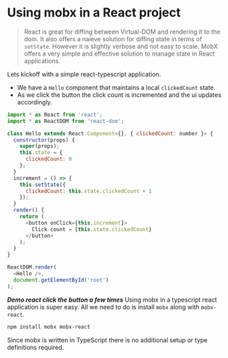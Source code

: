 # Using mobx in a React project

> React is great for diffing between Virtual-DOM and rendering it to the dom. It also offers a naieve solution for diffing state in terms of `setState`. However it is slightly verbose and not easy to scale. MobX offers a very simple and effective solution to manage state in React applications.

Lets kickoff with a simple react-typescript application. 
* We have a `Hello` component that maintains a local `clickedCount` state. 
* As we click the button the click count is incremented and the ui updates accordingly. 

```js
import * as React from 'react';
import * as ReactDOM from 'react-dom';

class Hello extends React.Component<{}, { clickedCount: number }> {
  constructor(props) {
    super(props);
    this.state = {
      clickedCount: 0
    };
  }
  increment = () => {
    this.setState({
      clickedCount: this.state.clickedCount + 1
    });
  }
  render() {
    return (
      <button onClick={this.increment}>
        Click count = {this.state.clickedCount}
      </button>
    );
  }
}

ReactDOM.render(
  <Hello />,
  document.getElementById('root')
);

```
***Demo react click the button a few times***
Using mobx in a typescript react application is super easy. All we need to do is install `mobx` along with `mobx-react`.

```sh
npm install mobx mobx-react
```
Since mobx is written in TypeScript there is no additional setup or type definitions required.
